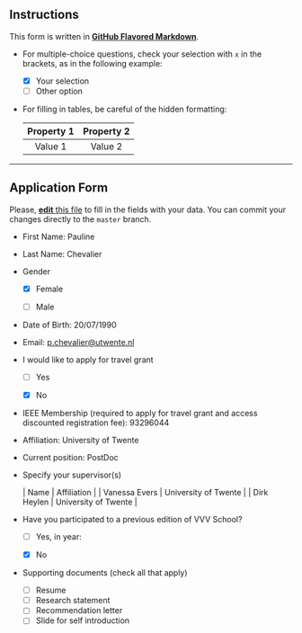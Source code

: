 ## Instructions

This form is written in [**GitHub Flavored Markdown**](https://guides.github.com/features/mastering-markdown).

- For multiple-choice questions, check your selection with `x` in the brackets, as in the following example:
  - [x] Your selection
  - [ ] Other option

- For filling in tables, be careful of the hidden formatting:

  | Property 1 | Property 2 |
  | :---: | :---: |
  | Value 1 | Value 2 |

---
## Application Form
Please, [**edit** this file](https://help.github.com/articles/editing-files-in-your-repository) to fill in the fields with your data. You can commit your changes directly to the `master` branch.

- First Name:
Pauline

- Last Name:
Chevalier

- Gender
  - [x] Female
  - [ ] Male


- Date of Birth:
20/07/1990

- Email:
p.chevalier@utwente.nl

- I would like to apply for travel grant
  - [ ] Yes
  - [x] No


- IEEE Membership (required to apply for travel grant and access discounted registration fee):
93296044

- Affiliation:
University of Twente

- Current position:
PostDoc

- Specify your supervisor(s)

  | Name | Affiliation |
  | Vanessa Evers | University of Twente |
  | Dirk Heylen | University of Twente |


- Have you participated to a previous edition of VVV School?
  - [ ] Yes, in year:
  - [x] No
  
  
- Supporting documents (check all that apply)
  - [ ] Resume
  - [ ] Research statement
  - [ ] Recommendation letter
  - [ ] Slide for self introduction
